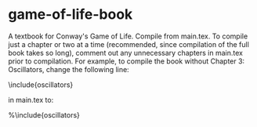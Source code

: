 # game-of-life-book
A textbook for Conway's Game of Life. Compile from main.tex. To compile just a chapter or two at a time (recommended, since compilation of the full book takes so long), comment out any unnecessary chapters in main.tex prior to compilation. For example, to compile the book without Chapter 3: Oscillators, change the following line:

\include{oscillators}

in main.tex to:

%\include{oscillators}
